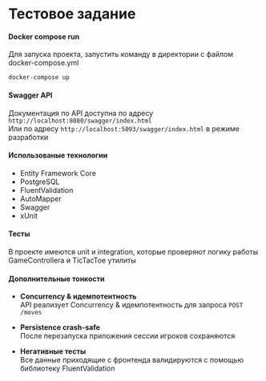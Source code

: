 # Тестовое задание
#### Docker compose run
Для запуска проекта, запустить команду в директории с файлом docker-compose.yml
```
docker-compose up 
```
#### Swagger API
Документация по API доступна по адресу `http://localhost:8080/swagger/index.html`  
Или по адресу `http://localhost:5093/swagger/index.html` в режиме разработки

#### Использованые технологии
- Entity Framework Core
- PostgreSQL
- FluentValidation
- AutoMapper
- Swagger 
- xUnit 

#### Тесты
В проекте имеются unit и integration, которые проверяют логику работы GameControllera и TicTacToe утилиты

#### Дополнительные тонкости
- **Concurrency & идемпотентность**  
   API реализует Concurrency & идемпотентность для запроса `POST /moves`

- **Persistence crash-safe**  
   После перезапуска приложения сессии игроков сохраняются

- **Негативные тесты**  
   Все данные приходящие с фронтенда валидируются с помощью библиотеку FluentValidation
